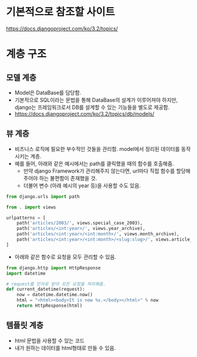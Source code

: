 # 기본적으로 참조할 사이트
https://docs.djangoproject.com/ko/3.2/topics/

# 계층 구조
## 모델 계층
- Model은 DataBase를 담당함.
- 기본적으로 SQL이라는 문법을 통해 DataBase의 설계가 이루어져야 하지만, django는 프레임워크로서 DB를 설계할 수 있는 기능들을 별도로 제공함.
- https://docs.djangoproject.com/ko/3.2/topics/db/models/



## 뷰 계층

- 비즈니스 로직에 필요한 부수적인 것들을 관리함. model에서 정리된 데이터를 동작시키는 계층.
- 예를 들어, 아래와 같은 예시에서는 path를 클릭했을 때의 함수를 호출해줌.
  - 만약 django Framework가 관리해주지 않는다면, url마다 직접 함수를 할당해주어야 하는 불편함이 존재했을 것.
  - 더불어 변수 (아래 예시의 year 등)을 사용할 수도 있음.

```python
from django.urls import path

from . import views

urlpatterns = [
    path('articles/2003/', views.special_case_2003),
    path('articles/<int:year>/', views.year_archive),
    path('articles/<int:year>/<int:month>/', views.month_archive),
    path('articles/<int:year>/<int:month>/<slug:slug>/', views.article_detail),
]
```

- 아래와 같은 함수로 요청을 모두 관리할 수 있음.

```python
from django.http import HttpResponse
import datetime

# request를 인자로 받아 모든 요청을 처리해줌.
def current_datetime(request):
    now = datetime.datetime.now()
    html = "<html><body>It is now %s.</body></html>" % now
    return HttpResponse(html)
```



## 템플릿 계층

- html 문법을 사용할 수 있는 코드
- 내가 원하는 데이터를 html형태로 만들 수 있음.
